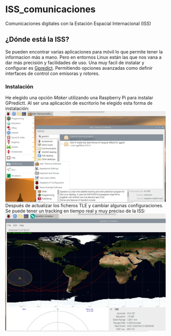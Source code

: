 # ISS_comunicaciones
Comunicaciones digitales con la Estación Espacial Internacional (ISS)

## ¿Dónde está la ISS?
Se pueden encontrar varias aplicaciones para móvil lo que permite tener la informacion más a mano. Pero en entornos Linux están las que nos vana a dar más precisión y facilidades de uso. Una muy facil de instalar y configurar es [Gpredict](https://github.com/csete/gpredict). Permitiendo opciones avanzadas como definir interfaces de control con emisoras y rotores.
### Instalación
He elegido una opción _Maker_ utilizando una Raspberry Pi para instalar GPredictt. Al ser una aplicación de escritorio he elegido esta forma de instalación:
<br>
<img src="./images/Screen%20Shot%202020-04-10%20at%2009.19.13.png" width="600"  align="right" />
<br>
Después de actualizar los ficheros TLE y cambiar algunas configuraciones. Se puede tener un tracking en tiempo real y muy preciso de la ISS:
<br>
<img src="./images/Screen Shot 2020-04-10 at 09.52.30.png" align="center"  />
<br>

